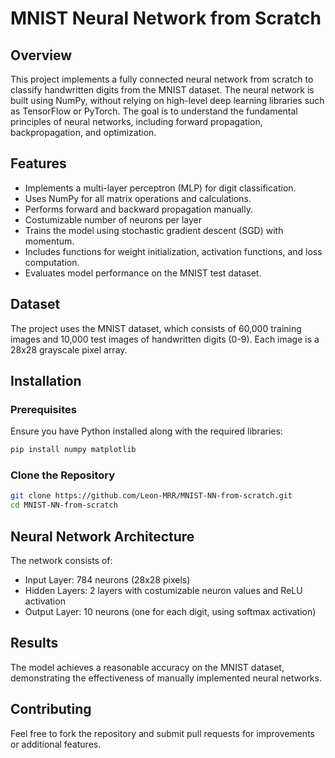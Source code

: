 # MNIST Neural Network from Scratch

## Overview
This project implements a fully connected neural network from scratch to classify handwritten digits from the MNIST dataset. The neural network is built using NumPy, without relying on high-level deep learning libraries such as TensorFlow or PyTorch. The goal is to understand the fundamental principles of neural networks, including forward propagation, backpropagation, and optimization.

## Features
- Implements a multi-layer perceptron (MLP) for digit classification.
- Uses NumPy for all matrix operations and calculations.
- Performs forward and backward propagation manually.
- Costumizable number of neurons per layer
- Trains the model using stochastic gradient descent (SGD) with momentum.
- Includes functions for weight initialization, activation functions, and loss computation.
- Evaluates model performance on the MNIST test dataset.

## Dataset
The project uses the MNIST dataset, which consists of 60,000 training images and 10,000 test images of handwritten digits (0-9). Each image is a 28x28 grayscale pixel array.

## Installation
### Prerequisites
Ensure you have Python installed along with the required libraries:
```bash
pip install numpy matplotlib
```

### Clone the Repository
```bash
git clone https://github.com/Leon-MRR/MNIST-NN-from-scratch.git
cd MNIST-NN-from-scratch
```

## Neural Network Architecture
The network consists of:
- Input Layer: 784 neurons (28x28 pixels)
- Hidden Layers: 2 layers with costumizable neuron values and ReLU activation
- Output Layer: 10 neurons (one for each digit, using softmax activation)

## Results
The model achieves a reasonable accuracy on the MNIST dataset, demonstrating the effectiveness of manually implemented neural networks.


## Contributing
Feel free to fork the repository and submit pull requests for improvements or additional features.



